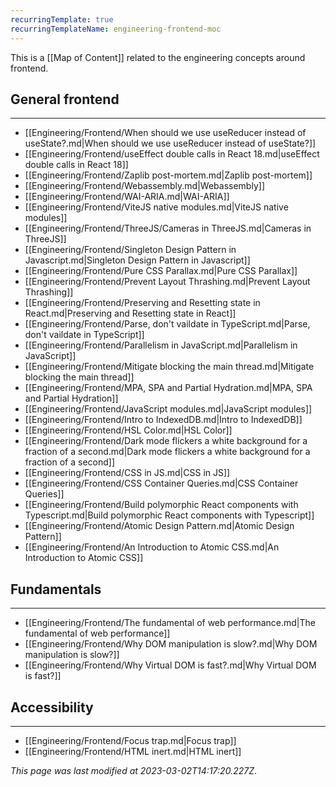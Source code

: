 ```yaml
---
recurringTemplate: true
recurringTemplateName: engineering-frontend-moc
---
```


This is a [[Map of Content]] related to the engineering concepts around frontend.

## General frontend
---
- [[Engineering/Frontend/When should we use useReducer instead of useState?.md|When should we use useReducer instead of useState?]]
- [[Engineering/Frontend/useEffect double calls in React 18.md|useEffect double calls in React 18]]
- [[Engineering/Frontend/Zaplib post-mortem.md|Zaplib post-mortem]]
- [[Engineering/Frontend/Webassembly.md|Webassembly]]
- [[Engineering/Frontend/WAI-ARIA.md|WAI-ARIA]]
- [[Engineering/Frontend/ViteJS native modules.md|ViteJS native modules]]
- [[Engineering/Frontend/ThreeJS/Cameras in ThreeJS.md|Cameras in ThreeJS]]
- [[Engineering/Frontend/Singleton Design Pattern in Javascript.md|Singleton Design Pattern in Javascript]]
- [[Engineering/Frontend/Pure CSS Parallax.md|Pure CSS Parallax]]
- [[Engineering/Frontend/Prevent Layout Thrashing.md|Prevent Layout Thrashing]]
- [[Engineering/Frontend/Preserving and Resetting state in React.md|Preserving and Resetting state in React]]
- [[Engineering/Frontend/Parse, don't vaildate in TypeScript.md|Parse, don't vaildate in TypeScript]]
- [[Engineering/Frontend/Parallelism in JavaScript.md|Parallelism in JavaScript]]
- [[Engineering/Frontend/Mitigate blocking the main thread.md|Mitigate blocking the main thread]]
- [[Engineering/Frontend/MPA, SPA and Partial Hydration.md|MPA, SPA and Partial Hydration]]
- [[Engineering/Frontend/JavaScript modules.md|JavaScript modules]]
- [[Engineering/Frontend/Intro to IndexedDB.md|Intro to IndexedDB]]
- [[Engineering/Frontend/HSL Color.md|HSL Color]]
- [[Engineering/Frontend/Dark mode flickers a white background for a fraction of a second.md|Dark mode flickers a white background for a fraction of a second]]
- [[Engineering/Frontend/CSS in JS.md|CSS in JS]]
- [[Engineering/Frontend/CSS Container Queries.md|CSS Container Queries]]
- [[Engineering/Frontend/Build polymorphic React components with Typescript.md|Build polymorphic React components with Typescript]]
- [[Engineering/Frontend/Atomic Design Pattern.md|Atomic Design Pattern]]
- [[Engineering/Frontend/An Introduction to Atomic CSS.md|An Introduction to Atomic CSS]]

## Fundamentals
---
- [[Engineering/Frontend/The fundamental of web performance.md|The fundamental of web performance]]
- [[Engineering/Frontend/Why DOM manipulation is slow?.md|Why DOM manipulation is slow?]]
- [[Engineering/Frontend/Why Virtual DOM is fast?.md|Why Virtual DOM is fast?]]

## Accessibility
---
- [[Engineering/Frontend/Focus trap.md|Focus trap]]
- [[Engineering/Frontend/HTML inert.md|HTML inert]]


*This page was last modified at 2023-03-02T14:17:20.227Z*.
